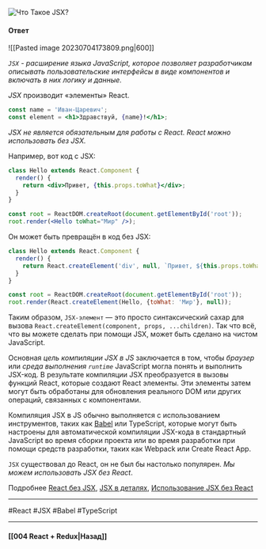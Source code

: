 ![Что Такое `JSX`?](https://youtu.be/RpcB5jnJvcI?t=571)

#### Ответ

![[Pasted image 20230704173809.png|600]]

*`JSX` - расширение языка JavaScript, которое позволяет разработчикам описывать пользовательские интерфейсы в виде компонентов и включать в них логику и данные.*

*JSX* производит «элементы» React. 

```jsx
const name = 'Иван-Царевич';
const element = <h1>Здравствуй, {name}!</h1>;
```

*JSX не является обязательным для работы с React. React можно использовать без JSX.* 

Например, вот код с JSX:

```jsx
class Hello extends React.Component {
  render() {
    return <div>Привет, {this.props.toWhat}</div>;
  }
}

const root = ReactDOM.createRoot(document.getElementById('root'));
root.render(<Hello toWhat="Мир" />);
```

Он может быть превращён в код без JSX:

```js
class Hello extends React.Component {
  render() {
    return React.createElement('div', null, `Привет, ${this.props.toWhat}`);
  }
}

const root = ReactDOM.createRoot(document.getElementById('root'));
root.render(React.createElement(Hello, {toWhat: 'Мир'}, null));
```

Таким образом, `JSX-элемент` — это просто синтаксический сахар для вызова `React.createElement(component, props, ...children)`. Так что всё, что вы можете сделать при помощи JSX, может быть сделано на чистом JavaScript.

Основная *цель компиляции JSX в JS* заключается в том, чтобы *браузер* или *среда выполнения `runtime`* JavaScript могла понять и выполнить JSX-код. В результате компиляции JSX преобразуется в вызовы функций React, которые создают React элементы. Эти элементы затем могут быть обработаны для обновления реального DOM или других операций, связанных с компонентами.

Компиляция JSX в JS обычно выполняется с использованием инструментов, таких как [Babel](https://babeljs.io/repl/#?presets=react&code_lz=GYVwdgxgLglg9mABACwKYBt1wBQEpEDeAUIogE6pQhlIA8AJjAG4B8AEhlogO5xnr0AhLQD0jVgG4iAXyJA) или TypeScript, которые могут быть настроены для автоматической компиляции JSX-кода в стандартный JavaScript во время сборки проекта или во время разработки при помощи средств разработки, таких как Webpack или Create React App.

`JSX` существовал до React, он не был бы настолько популярен. 
*Мы можем использовать JSX без React*.

Подробнее [React без JSX](https://ru.reactjs.org/docs/react-without-jsx.html), [JSX в деталях](https://ru.legacy.reactjs.org/docs/jsx-in-depth.html), [Использование JSX без React](https://dev-gang.ru/article/ispolzovanie-jsx-bez-reakcii-0v3fur0e3z/)

____
#React #JSX #Babel #TypeScript 

____

#### [[004 React + Redux|Назад]]